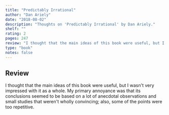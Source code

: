 ```yaml
---
title: "Predictably Irrational"
author: "Dan Ariely"
date: "2018-08-02"
description: "Thoughts on 'Predictably Irrational' by Dan Ariely."
shelf: ""
rating: 2
pages: 247
review: "I thought that the main ideas of this book were useful, but I wasn't very impressed with it as a whole. My primary annoyance was that its conclusions seemed to be based on a lot of anecdotal observations and small studies that weren't wholly convincing; also, some of the points were too repetitive."
type: "book"
notes: false
---
```


## Review

I thought that the main ideas of this book were useful, but I wasn't very impressed with it as a whole. My primary annoyance was that its conclusions seemed to be based on a lot of anecdotal observations and small studies that weren't wholly convincing; also, some of the points were too repetitive.
